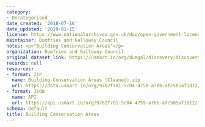 ```yaml
---
category:
- Uncategorised
date_created: '2018-07-16'
date_updated: '2019-01-15'
license: https://www.nationalarchives.gov.uk/doc/open-government-licence/version/3/
maintainer: Dumfries and Galloway Council
notes: <p>"Building Conservation Areas"</p>
organization: Dumfries and Galloway Council
original_dataset_link: https://usmart.io/org/dumgal/discovery/discovery-view-detail/9f76f5eb-3744-4470-9d64-19b17aa8e1ca
records: null
resources:
- format: ZIP
  name: Building Conservation Areas (Cleaned).zip
  url: https://data.usmart.io/org/9762f781-5c04-4759-a70b-afc585af1d12/resource?resourceGUID=550e04c6-4e0b-410f-b163-d6803cdbe1ac
- format: JSON
  name: API
  url: https://api.usmart.io/org/9762f781-5c04-4759-a70b-afc585af1d12/710fb75a-4c63-4d05-a4cd-cb7f5dfd752e/1/urql
schema: default
title: Building Conservation Areas
---
```

